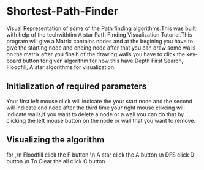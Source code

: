 # Shortest-Path-Finder

Visual Representation of some of the Path finding algorithms.This was built with help of the techwithtim A star Path Finding Visualization Tutorial.This program will give a Matrix contains nodes and at the begining you have to give the starting node and ending node after that you can draw some walls on the matrix after you finsih of the drawing walls.you have to click the key-board button for given algorithm.for now this have Depth First Search, Floodfill, A star algorithms for visualization.

## Initialization of required parameters
Your first left mouse click will indicate the your start node and the second will indicate end node   after the third time your right mouse clikcing will indicate walls,if you want to delete a node or a wall you can do that by clicking the left mouse button on the node or wall that you want to remove.

## Visualizing the algorithm

for ,\n
  Floodfill click the F button \n
  A star click the A button \n
  DFS click D button \n
  To Clear the all click C button
  
